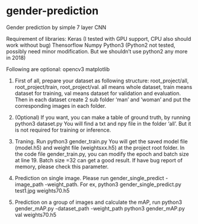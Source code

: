 # gender-prediction
Gender prediction by simple 7 layer CNN

Requirement of libraries:
Keras (I tested with GPU support, CPU also should work without bug)
Thensorflow
Numpy
Python3 (Python2 not tested, possibly need minor modification. But we shouldn’t use python2 any more in 2018)

Following are optional:
opencv3
matplotlib

1. First of all, prepare your dataset as following structure: root_project/all,  root_project/train, root_project/val. all means whole dataset, train means dataset for training, val means dataset for validation and evaluation. Then in each dataset create 2 sub folder ‘man’ and ‘woman’ and put the corresponding images in each folder.

2. (Optional) If you want, you can make a table of ground truth, by running
	python3 dataset.py
You will find a txt and npy file in the folder ‘all’. But it is not required for training or inference.

3. Traning. Run
	python3 gender_train.py
You will get the saved model file (model.h5) and weight file (weightsxx.h5) at the project root folder.
In the code file gender_train.py, you can modify the epoch and batch size at line 19. Batch size =32 can get a good result. If have bug report of memory, please check this parameter.

4. Prediction on single image. Please run gender_single_predict -image_path -weight_path. For ex,
	python3 gender_single_predict.py test1.jpg weights70.h5

5. Prediction on a group of images and calculate the mAP, run python3 gender_mAP.py -dataset_path -weight_path
	python3 gender_mAP.py val weights70.h5

